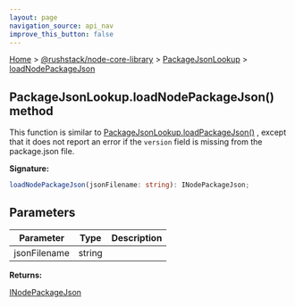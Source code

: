 ```yaml
---
layout: page
navigation_source: api_nav
improve_this_button: false
---
```



[Home](./index.md) &gt; [@rushstack/node-core-library](./node-core-library.md) &gt; [PackageJsonLookup](./node-core-library.packagejsonlookup.md) &gt; [loadNodePackageJson](./node-core-library.packagejsonlookup.loadnodepackagejson.md)

## PackageJsonLookup.loadNodePackageJson() method

This function is similar to [PackageJsonLookup.loadPackageJson()](./node-core-library.packagejsonlookup.loadpackagejson.md) , except that it does not report an error if the `version` field is missing from the package.json file.

<b>Signature:</b>

```typescript
loadNodePackageJson(jsonFilename: string): INodePackageJson;
```

## Parameters

|  Parameter | Type | Description |
|  --- | --- | --- |
|  jsonFilename | string |  |

<b>Returns:</b>

[INodePackageJson](./node-core-library.inodepackagejson.md)
